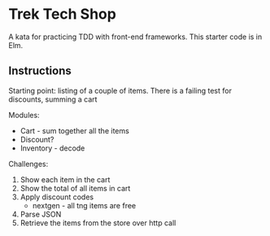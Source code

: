 # Trek Tech Shop
A kata for practicing TDD with front-end frameworks. This starter code is in Elm.

## Instructions

Starting point: listing of a couple of items.
There is a failing test for discounts, summing a cart

Modules:
* Cart - sum together all the items
* Discount?
* Inventory - decode

Challenges:

1. Show each item in the cart
1. Show the total of all items in cart
1. Apply discount codes
    * nextgen - all tng items are free
1. Parse JSON
1. Retrieve the items from the store over http call
